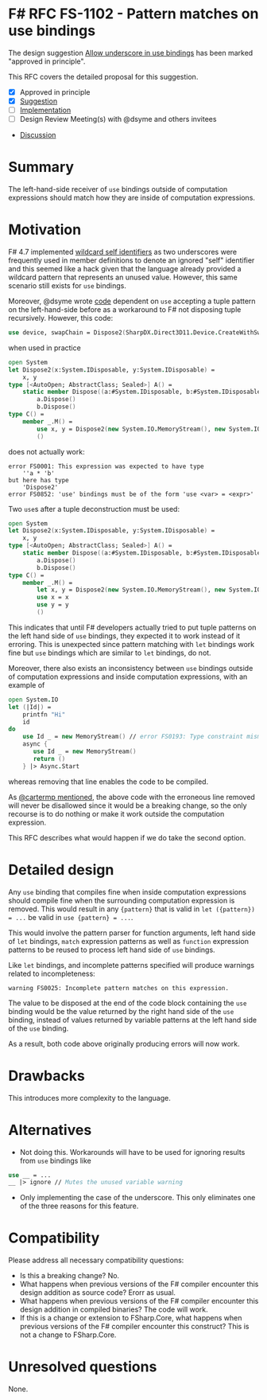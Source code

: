 # F# RFC FS-1102 - Pattern matches on use bindings

The design suggestion [Allow underscore in use bindings](https://github.com/fsharp/fslang-suggestions/issues/881) has been marked "approved in principle".

This RFC covers the detailed proposal for this suggestion.

- [x] Approved in principle
- [x] [Suggestion](https://github.com/fsharp/fslang-suggestions/issues/881)
- [ ] [Implementation](https://github.com/dotnet/fsharp/pull/FILL-ME-IN)
- [ ] Design Review Meeting(s) with @dsyme and others invitees
- [Discussion](https://github.com/fsharp/fslang-design/discussions/578)

# Summary

The left-hand-side receiver of `use` bindings outside of computation expressions should match how they are inside of computation expressions.

# Motivation

F# 4.7 implemented [wildcard self identifiers](https://github.com/fsharp/fslang-suggestions/issues/333) as two underscores were frequently
used in member definitions to denote an ignored "self" identifier and this seemed like a hack given that the language already provided a wildcard
pattern that represents an unused value. However, this same scenario still exists for `use` bindings.

Moreover, @dsyme wrote [code](https://github.com/fsharp/fslang-suggestions/issues/693#issuecomment-429268686) dependent on `use` accepting a tuple
pattern on the left-hand-side before as a workaround to F# not disposing tuple recursively. However, this code:
```fs
use device, swapChain = Dispose2(SharpDX.Direct3D11.Device.CreateWithSwapChain(DriverType.Hardware, SharpDX.Direct3D11.DeviceCreationFlags.None, chainSwapDescription))
```
when used in practice
```fs
open System
let Dispose2(x:System.IDisposable, y:System.IDisposable) =
    x, y
type [<AutoOpen; AbstractClass; Sealed>] A() =
    static member Dispose((a:#System.IDisposable, b:#System.IDisposable)) =
        a.Dispose()
        b.Dispose()
type C() =
    member _.M() =
        use x, y = Dispose2(new System.IO.MemoryStream(), new System.IO.MemoryStream()) // error
        ()
```
does not actually work:
```
error FS0001: This expression was expected to have type
    ''a * 'b'    
but here has type
    'Dispose2'
error FS0852: 'use' bindings must be of the form 'use <var> = <expr>'
```

Two `use`s after a tuple deconstruction must be used:
```fs
open System
let Dispose2(x:System.IDisposable, y:System.IDisposable) =
    x, y
type [<AutoOpen; AbstractClass; Sealed>] A() =
    static member Dispose((a:#System.IDisposable, b:#System.IDisposable)) =
        a.Dispose()
        b.Dispose()
type C() =
    member _.M() =
        let x, y = Dispose2(new System.IO.MemoryStream(), new System.IO.MemoryStream())
        use x = x
        use y = y
        ()
```

This indicates that until F# developers actually tried to put tuple patterns on the left hand side of `use` bindings, they expected it to work instead of it erroring.
This is unexpected since pattern matching with `let` bindings work fine but `use` bindings which are similar to `let` bindings, do not.

Moreover, there also exists an inconsistency between `use` bindings outside of computation expressions and inside computation expressions, with an example of
```fs
open System.IO
let (|Id|) =
    printfn "Hi"
    id
do
    use Id _ = new MemoryStream() // error FS0193: Type constraint mismatch. The type ''a -> MemoryStream' is not compatible with type 'System.IDisposable'
    async {
       use Id _ = new MemoryStream()
       return ()
    } |> Async.Start
```
whereas removing that line enables the code to be compiled.

As [@cartermp mentioned](https://github.com/dotnet/fsharp/issues/8570#issuecomment-684083971), the above code with the erroneous line removed will never be
disallowed since it would be a breaking change, so the only recourse is to do nothing or make it work outside the computation expression.

This RFC describes what would happen if we do take the second option.

# Detailed design

Any `use` binding that compiles fine when inside computation expressions should compile fine when the surrounding computation expression is removed.
This would result in any `{pattern}` that is valid in `let ({pattern}) = ...` be valid in `use {pattern} = ...`.

This would involve the pattern parser for function arguments, left hand side of `let` bindings, `match` expression patterns as well as `function`
expression patterns to be reused to process left hand side of `use` bindings.

Like `let` bindings, and incomplete patterns specified will produce warnings related to incompleteness:
```
warning FS0025: Incomplete pattern matches on this expression.
```

The value to be disposed at the end of the code block containing the `use` binding would be the value returned by the right hand side of the `use` binding,
instead of values returned by variable patterns at the left hand side of the `use` binding.

As a result, both code above originally producing errors will now work.

# Drawbacks

This introduces more complexity to the language.

# Alternatives

- Not doing this. Workarounds will have to be used for ignoring results from `use` bindings like
```fs
use __ = ...
__ |> ignore // Mutes the unused variable warning
```

- Only implementing the case of the underscore. This only eliminates one of the three reasons for this feature.

# Compatibility

Please address all necessary compatibility questions:

* Is this a breaking change? No.
* What happens when previous versions of the F# compiler encounter this design addition as source code? Erorr as usual.
* What happens when previous versions of the F# compiler encounter this design addition in compiled binaries? The code will work.
* If this is a change or extension to FSharp.Core, what happens when previous versions of the F# compiler encounter this construct? This is not a change to FSharp.Core.

# Unresolved questions

None.
